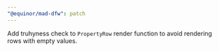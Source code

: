 ```yaml
---
"@equinor/mad-dfw": patch
---
```


Add truhyness check to `PropertyRow` render function to avoid rendering rows with empty values.
